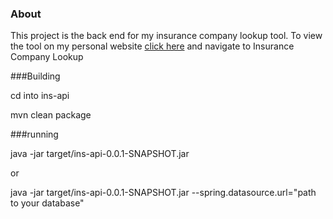 ### About

This project is the back end for my insurance company lookup tool. 
To view the tool on my personal website [click here](http://pmcderm.io)
and navigate to Insurance Company Lookup

###Building

cd into ins-api

mvn clean package

###running

java -jar target/ins-api-0.0.1-SNAPSHOT.jar 

or

java -jar target/ins-api-0.0.1-SNAPSHOT.jar --spring.datasource.url="path to your database"


